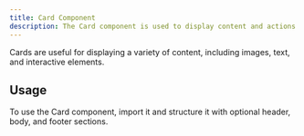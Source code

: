```yaml
---
title: Card Component
description: The Card component is used to display content and actions on a single topic.
---
```


Cards are useful for displaying a variety of content, including images, text, and interactive elements.

## Usage

To use the Card component, import it and structure it with optional header, body, and footer sections.
